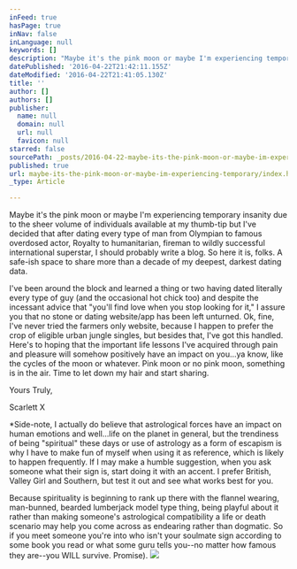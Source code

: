 ```yaml
---
inFeed: true
hasPage: true
inNav: false
inLanguage: null
keywords: []
description: "Maybe it's the pink moon or maybe I'm experiencing temporary insanity due to the sheer volume of individuals available at my thumb-tip but I've decided that after dating every type of man from Olympian to famous overdosed actor, Royalty to humanitarian, fireman to wildly successful international superstar, I should probably write a blog. So here it is, folks. A safe-ish space to share more than a decade of my deepest, darkest dating data. "
datePublished: '2016-04-22T21:42:11.155Z'
dateModified: '2016-04-22T21:41:05.130Z'
title: ''
author: []
authors: []
publisher:
  name: null
  domain: null
  url: null
  favicon: null
starred: false
sourcePath: _posts/2016-04-22-maybe-its-the-pink-moon-or-maybe-im-experiencing-temporary.md
published: true
url: maybe-its-the-pink-moon-or-maybe-im-experiencing-temporary/index.html
_type: Article

---
```

Maybe it's the pink moon or maybe I'm experiencing temporary insanity due to the sheer volume of individuals available at my thumb-tip but I've decided that after dating every type of man from Olympian to famous overdosed actor, Royalty to humanitarian, fireman to wildly successful international superstar, I should probably write a blog. So here it is, folks. A safe-ish space to share more than a decade of my deepest, darkest dating data.

I've been around the block and learned a thing or two having dated literally every type of guy (and the occasional hot chick too) and despite the incessant advice that "you'll find love when you stop looking for it," I assure you that no stone or dating website/app has been left unturned. Ok, fine, I've never tried the farmers only website, because I happen to prefer the crop of eligible urban jungle singles, but besides that, I've got this handled. Here's to hoping that the important life lessons I've acquired through pain and pleasure will somehow positively have an impact on you...ya know, like the cycles of the moon or whatever. Pink moon or no pink moon, something is in the air. Time to let down my hair and start sharing.

Yours Truly,

Scarlett X

\*Side-note, I actually do believe that astrological forces have an impact on human emotions and well...life on the planet in general, but the trendiness of being "spiritual" these days or use of astrology as a form of escapism is why I have to make fun of myself when using it as reference, which is likely to happen frequently. If I may make a humble suggestion, when you ask someone what their sign is, start doing it with an accent. I prefer British, Valley Girl and Southern, but test it out and see what works best for you. 

Because spirituality is beginning to rank up there with the flannel wearing, man-bunned, bearded lumberjack model type thing, being playful about it rather than making someone's astrological compatibility a life or death scenario may help you come across as endearing rather than dogmatic. So if you meet someone you're into who isn't your soulmate sign according to some book you read or what some guru tells you--no matter how famous they are--you WILL survive. Promise). ![](https://the-grid-user-content.s3-us-west-2.amazonaws.com/7844bf24-a48b-4392-bb07-5424d0a88275.jpg)